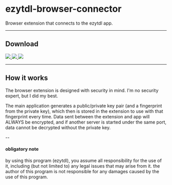 # ezytdl-browser-connector
Browser extension that connects to the ezytdl app.

---

## Download

<a class="col-sm-1" href="https://addons.mozilla.org/en-US/firefox/addon/ezytdl-browser-connector/">
  <img src="https://img.shields.io/badge/DOWNLOAD-black?label=Firefox (soon)&style=for-the-badge&logo=firefox&logoColor=white&labelColor=black&color=black"/>
</a>

<a class="col-sm-1" href="https://chrome.google.com/webstore/detail/ezytdl-browser-connector/bnmombaecfkgkhcfbnmgmajlljnlgeaf">
  <img src="https://img.shields.io/badge/DOWNLOAD-black?label=Google Chrome&style=for-the-badge&logo=googlechrome&logoColor=white&labelColor=black&color=black"/>
</a>

<a class="col-sm-1" href="https://github.com/sylviiu/ezytdl-browser-connector/releases/latest">
  <img src="https://img.shields.io/badge/DOWNLOAD-black?label=Zip Builds&style=for-the-badge&&logo=github&logoColor=white&labelColor=black&color=black"/>
</a>

---

## How it works

The browser extension is designed with security in mind. I'm no security expert, but I did my best.

The main application generates a public/private key pair (and a fingerprint from the private key), which then is stored in the extension to use with that fingerprint every time. Data sent between the extension and app will ALWAYS be encrypted, and if another server is started under the same port, data cannot be decrypted without the private key.

--

#### obligatory note

by using this program (ezytdl), you assume all responsibility for the use of it, including (but not limited to) any legal issues that may arise from it. the author of this program is not responsible for any damages caused by the use of this program.
